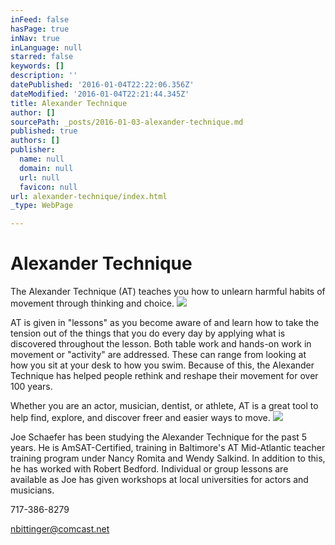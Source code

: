 ```yaml
---
inFeed: false
hasPage: true
inNav: true
inLanguage: null
starred: false
keywords: []
description: ''
datePublished: '2016-01-04T22:22:06.356Z'
dateModified: '2016-01-04T22:21:44.345Z'
title: Alexander Technique
author: []
sourcePath: _posts/2016-01-03-alexander-technique.md
published: true
authors: []
publisher:
  name: null
  domain: null
  url: null
  favicon: null
url: alexander-technique/index.html
_type: WebPage

---
```

# 

# Alexander Technique

The Alexander Technique (AT) teaches you how to unlearn harmful habits of movement through thinking and choice.
![](https://the-grid-user-content.s3-us-west-2.amazonaws.com/69914152-9b93-4b2f-be4d-14b417e2b31b.jpg)

AT is given in "lessons" as you become aware of and learn how to take the tension out of the things that you do every day by applying what is discovered throughout the lesson. Both table work and hands-on work in movement or "activity" are addressed. These can range from looking at how you sit at your desk to how you swim. Because of this, the Alexander Technique has helped people rethink and reshape their movement for over 100 years.

Whether you are an actor, musician, dentist, or athlete, AT is a great tool to help find, explore, and discover freer and easier ways to move.
![](https://the-grid-user-content.s3-us-west-2.amazonaws.com/c25e8b16-ee53-42cd-b559-50c4a72aa02e.jpg)

Joe Schaefer has been studying the Alexander Technique for the past 5 years. He is AmSAT-Certified, training in Baltimore's AT Mid-Atlantic teacher training program under Nancy Romita and Wendy Salkind. In addition to this, he has worked with Robert Bedford. Individual or group lessons are available as Joe has given workshops at local universities for actors and musicians.

717-386-8279

nbittinger@comcast.net